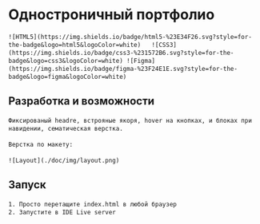 # Одностроничный портфолио  

    ![HTML5](https://img.shields.io/badge/html5-%23E34F26.svg?style=for-the-badge&logo=html5&logoColor=white)  	![CSS3](https://img.shields.io/badge/css3-%231572B6.svg?style=for-the-badge&logo=css3&logoColor=white) ![Figma](https://img.shields.io/badge/figma-%23F24E1E.svg?style=for-the-badge&logo=figma&logoColor=white)

## Разработка и возможности

    Фиксированый headre, встрояные якоря, hover на кнопках, и блоках при навидении, сематическая верстка.

    Верстка по макету:

    ![Layout](./doc/img/layout.png)

## Запуск 

    1. Просто перетащите index.html в любой браузер
    2. Запустите в IDE Live server

